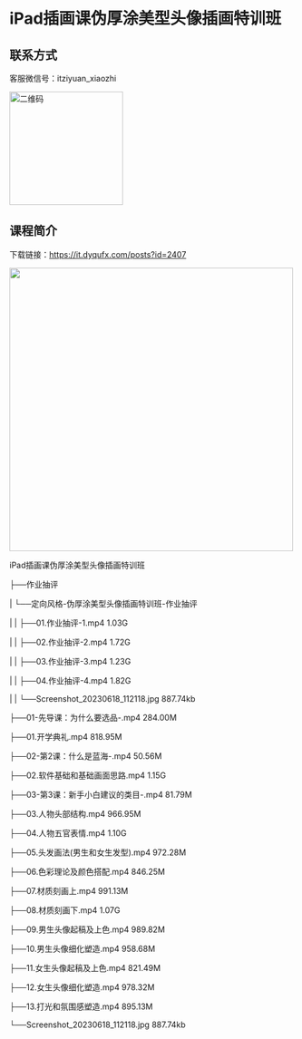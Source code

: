 # iPad插画课伪厚涂美型头像插画特训班

## 联系方式

客服微信号：itziyuan_xiaozhi

<img src="https://ziyuanyun.oss-cn-guangzhou.aliyuncs.com/common/20240614073449/666b82192834a.jpg" width="200" height="200" alt="二维码">

## 课程简介

下载链接：https://it.dyqufx.com/posts?id=2407

<img src="https://ziyuanyun.oss-cn-guangzhou.aliyuncs.com/yun/20240515183938/664490ea92c43.jpg" width="500" alt="">

  

 iPad插画课伪厚涂美型头像插画特训班

 ├──作业抽评

 | └──定向风格-伪厚涂美型头像插画特训班-作业抽评

 | | ├──01.作业抽评-1.mp4 1.03G

 | | ├──02.作业抽评-2.mp4 1.72G

 | | ├──03.作业抽评-3.mp4 1.23G

 | | ├──04.作业抽评-4.mp4 1.82G

 | | └──Screenshot_20230618_112118.jpg 887.74kb

 ├──01-先导课：为什么要选品-.mp4 284.00M

 ├──01.开学典礼.mp4 818.95M

 ├──02-第2课：什么是蓝海-.mp4 50.56M

 ├──02.软件基础和基础画面思路.mp4 1.15G

 ├──03-第3课：新手小白建议的类目-.mp4 81.79M

 ├──03.人物头部结构.mp4 966.95M

 ├──04.人物五官表情.mp4 1.10G

 ├──05.头发画法(男生和女生发型).mp4 972.28M

 ├──06.色彩理论及颜色搭配.mp4 846.25M

 ├──07.材质刻画上.mp4 991.13M

 ├──08.材质刻画下.mp4 1.07G

 ├──09.男生头像起稿及上色.mp4 989.82M

 ├──10.男生头像细化塑造.mp4 958.68M

 ├──11.女生头像起稿及上色.mp4 821.49M

 ├──12.女生头像细化塑造.mp4 978.32M

 ├──13.打光和氛围感塑造.mp4 895.13M

 └──Screenshot_20230618_112118.jpg 887.74kb

  
